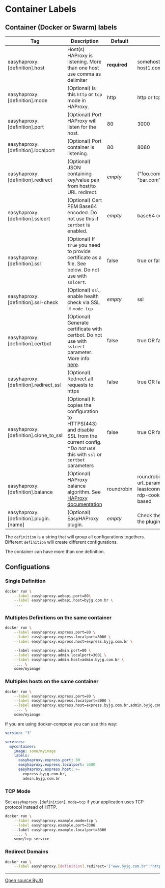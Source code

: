 # Container Labels

## Container (Docker or Swarm) labels

| Tag                                    | Description                                                                                                                                         | Default      | Example                                                                                                          |
|----------------------------------------|-----------------------------------------------------------------------------------------------------------------------------------------------------|--------------|------------------------------------------------------------------------------------------------------------------|
| easyhaproxy.[definition].host          | Host(s) HAProxy is listening. More than one host use comma as delimiter                                                                             | **required** | somehost.com OR host1.com,host2.com                                                                              |
| easyhaproxy.[definition].mode          | (Optional) Is this `http` or `tcp` mode in HAProxy.                                                                                                 | http         | http or tcp                                                                                                      |
| easyhaproxy.[definition].port          | (Optional) Port HAProxy will listen for the host.                                                                                                   | 80           | 3000                                                                                                             |
| easyhaproxy.[definition].localport     | (Optional) Port container is listening.                                                                                                             | 80           | 8080                                                                                                             |
| easyhaproxy.[definition].redirect      | (Optional) JSON containing key/value pair from host/to URL redirect.                                                                                | *empty*      | {"foo.com":"https://bla.com", "bar.com":"https://bar.org"}                                                       |
| easyhaproxy.[definition].sslcert       | (Optional) Cert PEM Base64 encoded. Do not use this if `certbot` is enabled.                                                                        | *empty*      | base64 cert + key                                                                                                |
| easyhaproxy.[definition].ssl           | (Optional) If `true` you need to provide certificate as a file. See below. Do not use with `sslcert`.                                               | false        | true or false                                                                                                    |
| easyhaproxy.[definition].ssl-check     | (Optional) `ssl`, enable health check via SSL in `mode tcp`                                                                                         | *empty*      | ssl                                                                                                              |
| easyhaproxy.[definition].certbot       | (Optional) Generate certificate with certbot. Do not use with `sslcert` parameter. More info [here](acme.md).                                       | false        | true OR false                                                                                                    |
| easyhaproxy.[definition].redirect_ssl  | (Optional) Redirect all requests to https                                                                                                           | false        | true OR false                                                                                                    |
| easyhaproxy.[definition].clone_to_ssl  | (Optional) It copies the configuration to HTTPS(443) and disable SSL from the current config. **Do not use* this with `ssl` or `certbot` parameters | false        | true OR false                                                                                                    |
| easyhaproxy.[definition].balance       | (Optional) HAProxy balance algorithm. See [HAProxy documentation](https://cbonte.github.io/haproxy-dconv/1.8/configuration.html#4.2-balance)        | roundrobin   | roundrobin, source, uri, url_param, hdr, rdp-cookie, leastconn, first, static-rr, rdp-cookie, hdr_dom, map-based |
| easyhaproxy.[definition].plugin.[name] | (Optional) EasyHAProxy plugin.                                                                                                                      | *empty*      | Check the documentation of the plugin                                                                            |

The `definition` is a string that will group all configurations togethers. Different `definition` will create different configurations.

The container can have more than one definition.

## Configuations

### Single Definition

```bash
docker run \
    --label easyhaproxy.webapi.port=80\
    --label easyhaproxy.webapi.host=byjg.com.br \
    ....
```

### Multiples Definitions on the same container

```bash
docker run \
    --label easyhaproxy.express.port=80 \
    --label easyhaproxy.express.localport=3000 \
    --label easyhaproxy.express.host=express.byjg.com.br \

    --label easyhaproxy.admin.port=80 \
    --label easyhaproxy.admin.localport=3001 \
    --label easyhaproxy.admin.host=admin.byjg.com.br \
    .... \
    some/myimage
```

### Multiples hosts on the same container

```bash
docker run \
    --label easyhaproxy.express.port=80 \
    --label easyhaproxy.express.localport=3000 \
    --label easyhaproxy.express.host=express.byjg.com.br,admin.byjg.com.br \
    .... \
    some/myimage
```

If you are using docker-compose you can use this way:

```yaml
version: "3"

services:
  mycontainer:
    image: some/myimage
    labels:
      easyhaproxy.express.port: 80
      easyhaproxy.express.localport: 3000
      easyhaproxy.express.host: >-
        express.byjg.com.br,
        admin.byjg.com.br
```

### TCP Mode

Set `easyhaproxy.[definition].mode=tcp` if your application uses TCP protocol instead of HTTP. 

```bash
docker run \
    --label easyhaproxy.example.mode=tcp \
    --label easyhaproxy.example.port=3306
    --label easyhaproxy.example.localport=3306
    .... \
    some/tcp-service
```

### Redirect Domains

```bash
docker run \
    --label easyhaproxy.[definition].redirect='{"www.byjg.com.br":"http://byjg.com.br","byjg.com":"http://byjg.com.br"}'
```

----
[Open source ByJG](http://opensource.byjg.com)